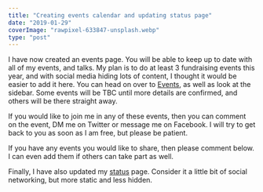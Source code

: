 ```yaml
---
title: "Creating events calendar and updating status page"
date: "2019-01-29"
coverImage: "rawpixel-633847-unsplash.webp"
type: "post"
---
```


I have now created an events page. You will be able to keep up to date with all of my events, and talks. My plan is to do at least 3 fundraising events this year, and with social media hiding lots of content, I thought it would be easier to add it here. You can head on over to [Events](/blog/events), as well as look at the sidebar. Some events will be TBC until more details are confirmed, and others will be there straight away.

If you would like to join me in any of these events, then you can comment on the event, DM me on Twitter or message me on Facebook. I will try to get back to you as soon as I am free, but please be patient.

If you have any events you would like to share, then please comment below. I can even add them if others can take part as well.

Finally, I have also updated my [status](/blog/status/) page. Consider it a little bit of social networking, but more static and less hidden.
